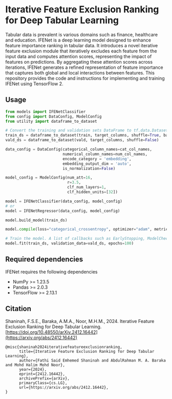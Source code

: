 # Iterative Feature Exclusion Ranking for Deep Tabular Learning

Tabular data is prevalent is various domains such as finance, healthcare and education. IFENet is a deep learning model designed to enhance feature importance ranking in tabular data. It introduces a novel iterative feature exclusion module that iteratively excludes each feature from the input data and computes attention scores, representing the impact of features on predictions. By aggregating these attention scores across iterations, IFENet generates a refined representation of feature importance that captures both global and local interactions between features. This repository provides the code and instructions for implementing and training IFENet using TensorFlow 2.

## Usage

```python
from models import IFENetClassifier
from config import DataConfig, ModelConfig
from utility import dataframe_to_dataset

# Convert the training and validation sets DataFrame to tf.data.Dataset
train_ds = dataframe_to_dataset(train, target_columns, shuffle=True, batch_size=64)
vald_ds = dataframe_to_dataset(vald, target_columns, shuffle=False)

data_config = DataConfig(categorical_column_names=cat_col_names, 
                         numerical_column_names=num_col_names,
                         encode_category = 'embedding',
                         embedding_output_dim = 'auto',
                         is_normalization=False)

model_config = ModelConfig(num_att=16,
                           r=3.5,
                           clf_num_layers=1,
                           clf_hidden_units=[32])

model = IFENetClassifier(data_config, model_config)
# or
model = IFENetRegressor(data_config, model_config)

model.build_model(train_ds)

model.compile(loss="categorical_crossentropy", optimizer="adam", metrics=["accuracy"])

# Train the model. A list of callbacks such as EarlyStopping, ModelCheckpoint can be passed to the .fit() method.
model.fit(train_ds, validation_data=vald_ds, epochs=100)
```

## Required dependencies
IFENet requires the following dependencies
- NumPy >= 1.23.5
- Pandas >= 2.0.3
- TensorFlow >= 2.13.1

## Citation
Shaninah, F.S.E., Baraka, A.M.A., Noor, M.H.M., 2024. Iterative Feature Exclusion Ranking for Deep Tabular Learning. [https://doi.org/10.48550/arXiv.2412.16442](https://arxiv.org/abs/2412.16442)
```
@misc{shaninah2024iterativefeatureexclusionranking,
      title={Iterative Feature Exclusion Ranking for Deep Tabular Learning}, 
      author={Fathi Said Emhemed Shaninah and AbdulRahman M. A. Baraka and Mohd Halim Mohd Noor},
      year={2024},
      eprint={2412.16442},
      archivePrefix={arXiv},
      primaryClass={cs.LG},
      url={https://arxiv.org/abs/2412.16442}, 
}
```

